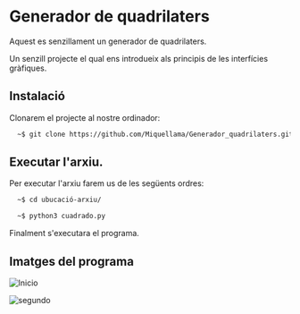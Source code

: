 
# Generador de quadrilaters

Aquest es senzillament un generador de quadrilaters.

Un senzill projecte el qual ens introdueix als principis de les interfícies gràfiques.






## Instalació

Clonarem el projecte al nostre ordinador:

```bash
  ~$ git clone https://github.com/Miquellama/Generador_quadrilaters.git
```
## Executar l'arxiu.

Per executar l'arxiu farem us de les següents ordres:

```bash
  ~$ cd ubucació-arxiu/
```

```bash
  ~$ python3 cuadrado.py

```
Finalment s'executara el programa.

## Imatges del programa

![Inicio](https://github.com/Miquellama/Generador_quadrilaters/assets/54858840/e94a6aa1-638f-4b6c-ad6a-353ef34173a9)

![segundo](https://github.com/Miquellama/Generador_quadrilaters/assets/54858840/b67dd852-1f8d-4d6d-8c9e-d484912b5f3f)





